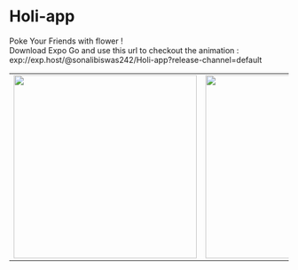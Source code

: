 # Holi-app
Poke Your Friends with flower ! </br>
Download Expo Go and use this url to checkout the animation : exp://exp.host/@sonalibiswas242/Holi-app?release-channel=default

<p>
<table>
  <tr>
    <td> <img src="https://user-images.githubusercontent.com/91608355/226965678-f86c3008-c5d6-4517-86d5-8775c3357306.jpg" widhth="330" height="330">
    <td> <img src="https://user-images.githubusercontent.com/91608355/226965781-fa625d9c-f245-4ce6-ae8c-de1056561850.jpg" widhth="330" height="330">
  </tr>
 </table>

